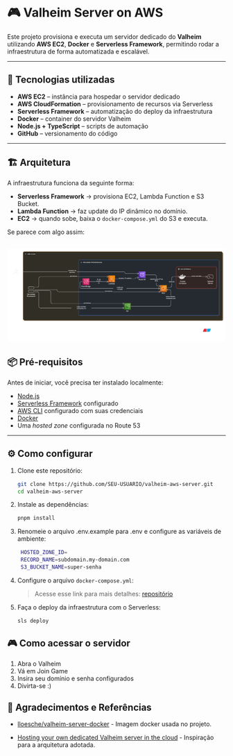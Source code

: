 # 🎮 Valheim Server on AWS

Este projeto provisiona e executa um servidor dedicado do **Valheim** utilizando **AWS EC2**, **Docker** e **Serverless Framework**, permitindo rodar a infraestrutura de forma automatizada e escalável.

---

## 🚀 Tecnologias utilizadas

- **AWS EC2** – instância para hospedar o servidor dedicado
- **AWS CloudFormation** – provisionamento de recursos via Serverless
- **Serverless Framework** – automatização do deploy da infraestrutura
- **Docker** – container do servidor Valheim
- **Node.js + TypeScript** – scripts de automação
- **GitHub** – versionamento do código

---

## 🏗 Arquitetura

A infraestrutura funciona da seguinte forma:

- **Serverless Framework** → provisiona EC2, Lambda Function e S3 Bucket.
- **Lambda Function** → faz update do IP dinâmico no domínio.
- **EC2** → quando sobe, baixa o `docker-compose.yml` do S3 e executa.

Se parece com algo assim:

## ![Arquitetura do servidor](./docs/arch-diagram.png)

## 📦 Pré-requisitos

Antes de iniciar, você precisa ter instalado localmente:

- [Node.js](https://nodejs.org/)
- [Serverless Framework](https://www.serverless.com/framework/docs/getting-started) configurado
- [AWS CLI](https://docs.aws.amazon.com/cli/latest/userguide/getting-started-install.html) configurado com suas credenciais
- [Docker](https://docs.docker.com/get-docker/)
- Uma _hosted zone_ configurada no Route 53

---

## ⚙️ Como configurar

1. Clone este repositório:

   ```bash
   git clone https://github.com/SEU-USUARIO/valheim-aws-server.git
   cd valheim-aws-server
   ```

2. Instale as dependências:
   ```bash
   pnpm install
   ```
3. Renomeie o arquivo .env.example para .env e configure as variáveis de ambiente:
   ```bash
    HOSTED_ZONE_ID=
    RECORD_NAME=subdomain.my-domain.com
    S3_BUCKET_NAME=super-senha
   ```
4. Configure o arquivo `docker-compose.yml`:
   > Acesse esse link para mais detalhes: [repositório](lloesche/valheim-server-docker)
5. Faça o deploy da infraestrutura com o Serverless:
   ```bash
   sls deploy
   ```

## 🎮 Como acessar o servidor

1. Abra o Valheim
2. Vá em Join Game
3. Insira seu domínio e senha configurados
4. Divirta-se :)

## 🙌 Agradecimentos e Referências

- [lloesche/valheim-server-docker](https://github.com/lloesche/valheim-server-docker) - Imagem docker usada no projeto.

- [Hosting your own dedicated Valheim server in the cloud](https://aws.amazon.com/pt/blogs/gametech/hosting-your-own-dedicated-valheim-server-in-the-cloud/) - Inspiração para a arquitetura adotada.
